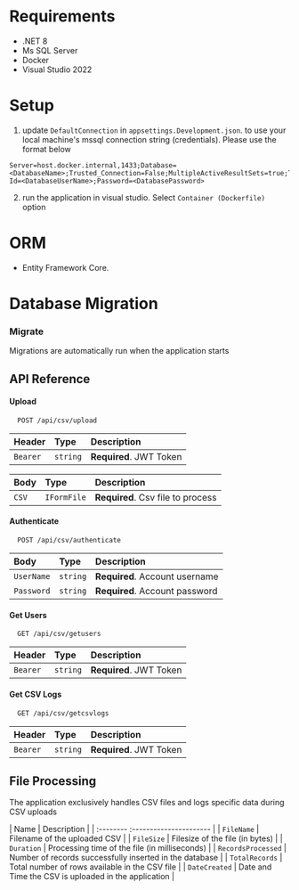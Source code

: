 # Requirements

- .NET 8 
- Ms SQL Server
- Docker
- Visual Studio 2022

# Setup

1. update `DefaultConnection` in `appsettings.Development.json`. to use your local machine's mssql connection string (credentials). Please use the format below

```
Server=host.docker.internal,1433;Database=<DatabaseName>;Trusted_Connection=False;MultipleActiveResultSets=true;TrustServerCertificate=true;User Id=<DatabaseUserName>;Password=<DatabasePassword>
```

2. run the application in visual studio. Select `Container (Dockerfile)` option


# ORM

- Entity Framework Core.

# Database Migration

### Migrate

Migrations are automatically run when the application starts

## API Reference

#### Upload

```http
  POST /api/csv/upload
```

| Header    | Type     | Description             |
| :-------- | :------- | :---------------------- |
| `Bearer`  | `string` | **Required**. JWT Token |

| Body      | Type     | Description                |
| :-------- | :------- | :------------------------- |
| `CSV`     | `IFormFile` | **Required**. Csv file to process |

#### Authenticate
```http
  POST /api/csv/authenticate
```

| Body       | Type     | Description                    |
| :--------  | :------- | :----------------------------- |
| `UserName` | `string` | **Required**. Account username |
| `Password` | `string` | **Required**. Account password |

#### Get Users
```http
  GET /api/csv/getusers
```

| Header    | Type     | Description             |
| :-------- | :------- | :---------------------- |
| `Bearer`  | `string` | **Required**. JWT Token |

#### Get CSV Logs
```http
  GET /api/csv/getcsvlogs
```

| Header    | Type     | Description             |
| :-------- | :------- | :---------------------- |
| `Bearer`  | `string` | **Required**. JWT Token |


## File Processing
 The application exclusively handles CSV files and logs specific data during CSV uploads

| Name      | Description             |
| :--------  :---------------------- |
| `FileName`  | Filename of the uploaded CSV |
| `FileSize`  | Filesize of the file (in bytes) |
| `Duration`  | Processing time of the file (in milliseconds) |
| `RecordsProcessed`  | Number of records successfully inserted in the database |
| `TotalRecords`  | Total number of rows available in the CSV file |
| `DateCreated`  | Date and Time the CSV is uploaded in the application |





